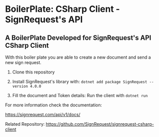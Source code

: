 # BoilerPlate: CSharp Client - SignRequest's API

## A BoilerPlate Developed for SignRequest's API CSharp Client 

With this boiler plate you are able to create a new document and send a new sign request.

1) Clone this repository

2) Install SignRequest's library with: ```dotnet add package SignRequest --version 4.0.0```

3) Fill the document and Token details: Run the client with ```dotnet run```

For more information check the documentation:

https://signrequest.com/api/v1/docs/

Related Repository: https://github.com/SignRequest/signrequest-csharp-client